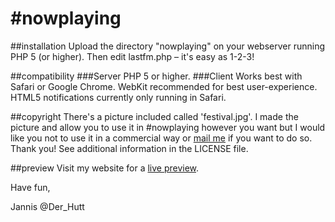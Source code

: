 \#nowplaying
==========

##installation
Upload the directory "nowplaying" on your webserver running PHP 5 (or higher). Then edit lastfm.php – it's easy as 1-2-3!

##compatibility
###Server
PHP 5 or higher.
###Client
Works best with Safari or Google Chrome. WebKit recommended for best user-experience. HTML5 notifications currently only running in Safari.

##copyright
There's a picture included called 'festival.jpg'. I made the picture and allow you to use it in \#nowplaying however you want but I would like you not to use it in a commercial way or [mail me](mailto:nowplaying@jh0.eu "write me an email!") if you want to do so. Thank you!
See additional information in the LICENSE file.

##preview
Visit my website for a [live preview](http://nowplaying.jh0.eu "live preview").

Have fun, 

Jannis
@Der_Hutt
